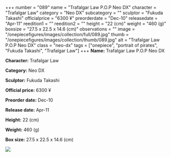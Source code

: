 +++
number = "089"
name = "Trafalgar Law P.O.P Neo DX"
character = "Trafalgar Law"
category = "Neo DX"
subcategory = ""
sculptor = "Fukuda Takashi"
officialprice = "6300 ¥"
preorderdate = "Dec-10"
releasedate = "Apr-11"
reedition1 = ""
reedition2 = ""
height = "22 (cm)"
weight = "460 (g)"
boxsize = "27.5 x 22.5 x 14.6 (cm)"
observations = ""
image = "/onepiecefigures/images/collection/full/089.jpg"
thumb = "/onepiecefigures/images/collection/thumb/089.jpg"
alt = "Trafalgar Law P.O.P Neo DX"
class = "neo-dx"
tags = ["onepiece", "portrait of pirates", "Fukuda Takashi", "Trafalgar Law"]
+++
**Name:** Trafalgar Law P.O.P Neo DX

**Character:** Trafalgar Law

**Category:** Neo DX 

**Sculptor:** Fukuda Takashi

**Official price:** 6300 ¥

**Preorder date:** Dec-10

**Release date:** Apr-11

**Height:** 22 (cm)

**Weight:** 460 (g)

**Box size:** 27.5 x 22.5 x 14.6 (cm)

<img src="/onepiecefigures/images/collection/thumb/089.jpg">